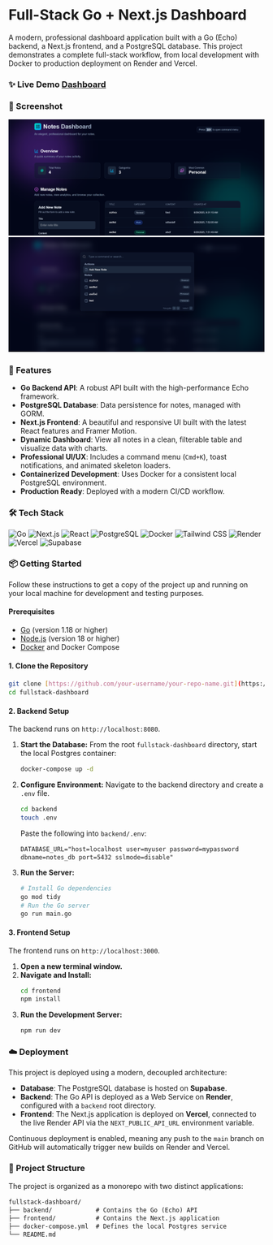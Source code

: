 # Full-Stack Go + Next.js Dashboard

A modern, professional dashboard application built with a Go (Echo) backend, a Next.js frontend, and a PostgreSQL database. This project demonstrates a complete full-stack workflow, from local development with Docker to production deployment on Render and Vercel.

### ✨ Live Demo [**Dashboard**](https://next-go-dashboard.vercel.app/) 


### 📸 Screenshot

![Dashboard Screenshot 1](https://github.com/Divyamsirswal/next-go-dashboard/blob/main/public/s1.png?raw=true)
![Dashboard Screenshot 2](https://github.com/Divyamsirswal/next-go-dashboard/blob/main/public/s2.png?raw=true)



### 🚀 Features

* **Go Backend API**: A robust API built with the high-performance Echo framework.
* **PostgreSQL Database**: Data persistence for notes, managed with GORM.
* **Next.js Frontend**: A beautiful and responsive UI built with the latest React features and Framer Motion.
* **Dynamic Dashboard**: View all notes in a clean, filterable table and visualize data with charts.
* **Professional UI/UX**: Includes a command menu (`Cmd+K`), toast notifications, and animated skeleton loaders.
* **Containerized Development**: Uses Docker for a consistent local PostgreSQL environment.
* **Production Ready**: Deployed with a modern CI/CD workflow.

### 🛠️ Tech Stack

![Go](https://img.shields.io/badge/Go-00ADD8?style=for-the-badge&logo=go&logoColor=white) ![Next.js](https://img.shields.io/badge/Next.js-000000?style=for-the-badge&logo=nextdotjs&logoColor=white) ![React](https://img.shields.io/badge/React-20232A?style=for-the-badge&logo=react&logoColor=61DAFB) ![PostgreSQL](https://img.shields.io/badge/PostgreSQL-316192?style=for-the-badge&logo=postgresql&logoColor=white) ![Docker](https://img.shields.io/badge/Docker-2496ED?style=for-the-badge&logo=docker&logoColor=white) ![Tailwind CSS](https://img.shields.io/badge/Tailwind_CSS-38B2AC?style=for-the-badge&logo=tailwind-css&logoColor=white) ![Render](https://img.shields.io/badge/Render-46E3B7?style=for-the-badge&logo=render&logoColor=white) ![Vercel](https://img.shields.io/badge/Vercel-000000?style=for-the-badge&logo=vercel&logoColor=white) ![Supabase](https://img.shields.io/badge/Supabase-3ECF8E?style=for-the-badge&logo=supabase&logoColor=white)

### 📦 Getting Started

Follow these instructions to get a copy of the project up and running on your local machine for development and testing purposes.

#### Prerequisites

* [Go](https://go.dev/doc/install) (version 1.18 or higher)
* [Node.js](https://nodejs.org/en/) (version 18 or higher)
* [Docker](https://www.docker.com/products/docker-desktop/) and Docker Compose

#### 1. Clone the Repository

```bash
git clone [https://github.com/your-username/your-repo-name.git](https://github.com/your-username/your-repo-name.git)
cd fullstack-dashboard
````

#### 2\. Backend Setup

The backend runs on `http://localhost:8080`.

1.  **Start the Database:** From the root `fullstack-dashboard` directory, start the local Postgres container:
    ```bash
    docker-compose up -d
    ```
2.  **Configure Environment:** Navigate to the backend directory and create a `.env` file.
    ```bash
    cd backend
    touch .env
    ```
    Paste the following into `backend/.env`:
    ```env
    DATABASE_URL="host=localhost user=myuser password=mypassword dbname=notes_db port=5432 sslmode=disable"
    ```
3.  **Run the Server:**
    ```bash
    # Install Go dependencies
    go mod tidy
    # Run the Go server
    go run main.go
    ```

#### 3\. Frontend Setup

The frontend runs on `http://localhost:3000`.

1.  **Open a new terminal window.**
2.  **Navigate and Install:**
    ```bash
    cd frontend
    npm install
    ```
3.  **Run the Development Server:**
    ```bash
    npm run dev
    ```

### ☁️ Deployment

This project is deployed using a modern, decoupled architecture:

  * **Database**: The PostgreSQL database is hosted on **Supabase**.
  * **Backend**: The Go API is deployed as a Web Service on **Render**, configured with a `backend` root directory.
  * **Frontend**: The Next.js application is deployed on **Vercel**, connected to the live Render API via the `NEXT_PUBLIC_API_URL` environment variable.

Continuous deployment is enabled, meaning any push to the `main` branch on GitHub will automatically trigger new builds on Render and Vercel.

### 📁 Project Structure

The project is organized as a monorepo with two distinct applications:

```
fullstack-dashboard/
├── backend/            # Contains the Go (Echo) API
├── frontend/           # Contains the Next.js application
├── docker-compose.yml  # Defines the local Postgres service
└── README.md
```
